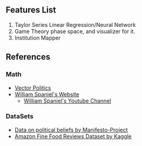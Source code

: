 ## Features List
1. Taylor Series Linear Regression/Neural Network
2. Game Theory phase space, and visualizer for it.
3. Institution Mapper

## References
### Math
- [Vector Politics](http://techlib.com/science/vectorpolitics.htm)
- [William Spaniel's Website](https://williamspaniel.com/)
    - [William Spaniel's Youtube Channel](http://www.youtube.com/@Gametheory101)
### DataSets
- [Data on political beliefs by Manifesto-Project](https://manifesto-project.wzb.eu/)
- [Amazon Fine Food Reviews Dataset by Kaggle](https://www.kaggle.com/datasets/snap/amazon-fine-food-reviews?resource=download)
